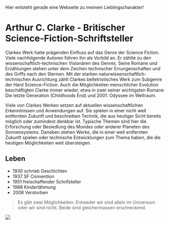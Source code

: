 Hier entsteht gerade eine Webseite zu meinem Lieblingscharakter!

# Arthur C. Clarke - Britischer Science-Fiction-Schriftsteller

Clarkes Werk hatte prägenden Einfluss auf das Genre der Science Fiction. Viele nachfolgende Autoren führen ihn als Vorbild an. Er zählte zu den wissenschaftlich-technischen Visionären des Genres. Seine Romane und Erzählungen stehen unter dem Zeichen technischer Errungenschaften und des Griffs nach den Sternen. Mit der starken naturwissenschaftlich-technischen Ausrichtung zählt Clarkes belletristisches Werk zum Subgenre der Hard Science-Fiction. Auch die Möglichkeiten menschlicher Evolution beschäftigten Clarke immer wieder, etwa in zwei seiner wichtigsten Romane Die letzte Generation (Childhoods End) und 2001: Odyssee im Weltraum.

Viele von Clarkes Werken setzen auf aktuellen wissenschaftlichen Erkenntnissen und Anwendungen auf. Sie spielen in einer nicht weit entfernten Zukunft und beschreiben Technik, die aus heutiger Sicht bereits möglich oder zumindest denkbar ist. Typische Themen sind hier die Erforschung oder Besiedlung des Mondes oder anderer Planeten des Sonnensystems. Daneben stehen Werke, die in einer weit entfernten Zukunft spielen oder technische Entwicklungen zum Thema haben, die die heutigen Möglichkeiten weit übersteigen.

## Leben

* 1930 schrieb Geschichten
* 1937 SF Convention
* 1951 freischaffender Schrifsteller
* 1988 Kinderlähmung
* 2008 Verstorben

> Es gibt zwei Möglichkeiten: Entweder wir sind allein im Universum oder wir sind nicht. Beide sind gleichermassen erschreckend.

<img src="https://upload.wikimedia.org/wikipedia/commons/thumb/d/d1/Clarke_sm.jpg/440px-Clarke_sm.jpg">
